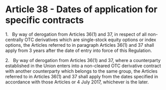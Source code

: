 # Article 38 - Dates of application for specific contracts


1.   By way of derogation from Articles 36(1) and 37, in respect of all non-centrally OTC derivatives which are single-stock equity options or index options, the Articles referred to in paragraph Articles 36(1) and 37 shall apply from 3 years after the date of entry into force of this Regulation.

2.   By way of derogation from Articles 36(1) and 37, where a counterparty established in the Union enters into a non-cleared OTC derivative contract with another counterparty which belongs to the same group, the Articles referred to in Articles 36(1) and 37 shall apply from the dates specified in accordance with those Articles or 4 July 2017, whichever is the later.

